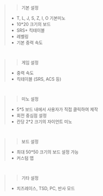 >> 기본 설정
> - T, L, J, S, Z, I, O 기본미노
> - 10*20 크기의 보드
> - SRS+ 킥테이블
> - 레벨링
> - 기본 중력 속도

<br/>

>> 게임 설정
> - 중력 속도
> - 킥테이블 (SRS, ACS 등)

<br/>

>> 미노 설정
> - 5*5 보드 내에서 사용자가 직접 클릭하여 제작
> - 회전 중심점 설정
> - 칸당 2*2 크기의 자이언트 미노

<br/>

>> 보드 설정
> - 최대 50*50 크기의 보드 설정 가능
> - 커스텀 맵

<br/>

>> 기타 설정
> - 치즈레이스, TSD, PC, 반사 모드